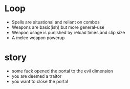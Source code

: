 # Loop
- Spells are situational and reliant on combos
- Weapons are basic(ish) but more general-use
- Weapon usage is punished by reload times and clip size
- A melee weapon powerup

# story
- some fuck opened the portal to the evil dimension
- you are deemed a traitor
- you want to close the portal
